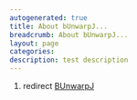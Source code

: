```yaml
---
autogenerated: true
title: About bUnwarpJ...
breadcrumb: About bUnwarpJ...
layout: page
categories: 
description: test description
---
```


1.  redirect [BUnwarpJ](BUnwarpJ)
